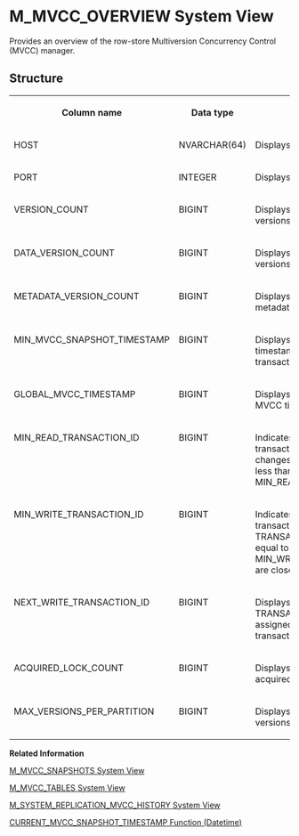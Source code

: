 <!-- loiof405b73d6f5b10148407c80ee0de62bb -->

# M\_MVCC\_OVERVIEW System View

Provides an overview of the row-store Multiversion Concurrency Control \(MVCC\) manager.



<a name="loiof405b73d6f5b10148407c80ee0de62bb___m__m_v_c_c__o_v_e_r_v_i_e_w_1struct_M_MVCC_OVERVIEW"/>

## Structure


<table>
<tr>
<th valign="top">

Column name



</th>
<th valign="top">

Data type



</th>
<th valign="top">

Description



</th>
</tr>
<tr>
<td valign="top">

HOST



</td>
<td valign="top">

NVARCHAR\(64\)



</td>
<td valign="top">

Displays the host name.



</td>
</tr>
<tr>
<td valign="top">

PORT



</td>
<td valign="top">

INTEGER



</td>
<td valign="top">

Displays the internal port.



</td>
</tr>
<tr>
<td valign="top">

VERSION\_COUNT



</td>
<td valign="top">

BIGINT



</td>
<td valign="top">

Displays the number of all versions in the host.



</td>
</tr>
<tr>
<td valign="top">

DATA\_VERSION\_COUNT



</td>
<td valign="top">

BIGINT



</td>
<td valign="top">

Displays the number of data versions per service.



</td>
</tr>
<tr>
<td valign="top">

METADATA\_VERSION\_COUNT



</td>
<td valign="top">

BIGINT



</td>
<td valign="top">

Displays the number of metadata versions per service.



</td>
</tr>
<tr>
<td valign="top">

MIN\_MVCC\_SNAPSHOT\_TIMESTAMP



</td>
<td valign="top">

BIGINT



</td>
<td valign="top">

Displays the minimum MVCC timestamp which at least one transaction holds.



</td>
</tr>
<tr>
<td valign="top">

GLOBAL\_MVCC\_TIMESTAMP



</td>
<td valign="top">

BIGINT



</td>
<td valign="top">

Displays the current global MVCC timestamp.



</td>
</tr>
<tr>
<td valign="top">

MIN\_READ\_TRANSACTION\_ID



</td>
<td valign="top">

BIGINT



</td>
<td valign="top">

Indicates that all active transactions can see the changes of TRANSACTION IDs less than or equal to MIN\_READ\_TRANSACTION\_ID.



</td>
</tr>
<tr>
<td valign="top">

MIN\_WRITE\_TRANSACTION\_ID



</td>
<td valign="top">

BIGINT



</td>
<td valign="top">

Indicates that all write transactions with a TRANSACTION ID less than or equal to MIN\_WRITE\_TRANSACTION\_ID are closed.



</td>
</tr>
<tr>
<td valign="top">

NEXT\_WRITE\_TRANSACTION\_ID



</td>
<td valign="top">

BIGINT



</td>
<td valign="top">

Displays the maximum TRANSACTION ID which is assigned to the next write transaction.



</td>
</tr>
<tr>
<td valign="top">

ACQUIRED\_LOCK\_COUNT



</td>
<td valign="top">

BIGINT



</td>
<td valign="top">

Displays the number of acquired records locks.



</td>
</tr>
<tr>
<td valign="top">

MAX\_VERSIONS\_PER\_PARTITION



</td>
<td valign="top">

BIGINT



</td>
<td valign="top">

Displays the max number of versions per partition.



</td>
</tr>
</table>

**Related Information**  


[M\_MVCC\_SNAPSHOTS System View](m-mvcc-snapshots-system-view-b41f6b2.md "Provides detailed snapshot information of the Multiversion Concurrency Control (MVCC) manager.")

[M\_MVCC\_TABLES System View](m-mvcc-tables-system-view-20b5e31.md "Provides statistics for the row-store Multiversion Concurrency Control (MVCC) manager.")

[M\_SYSTEM\_REPLICATION\_MVCC\_HISTORY System View](m-system-replication-mvcc-history-system-view-73bc68f.md "Displays the global multi-version concurrency control (MVCC) timestamp history in the secondary site for system replication. The global MVCC timestamp of the secondary site is updated after a chunk of logs from the primary site is replayed on the secondary site.")

[CURRENT\_MVCC\_SNAPSHOT\_TIMESTAMP Function \(Datetime\)](../../010-SQL-Reference/011-SQL-Functions/current-mvcc-snapshot-timestamp-function-datetime-f15c8a4.md "Returns the timestamp of the current MVCC snapshot in SSSS format (seconds past midnight).")

